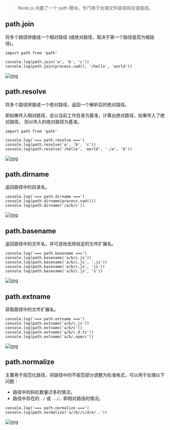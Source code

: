 > Node.js 内置了一个 path 模块，专门用于处理文件路径和目录路径。

## path.join

将多个路径拼接成一个相对路径 (或绝对路径，取决于第一个路径是否为根路径)。

```
import path from 'path'

console.log(path.join('a', 'b', 'c'))
console.log(path.join(process.cwd(), '/hello', 'world'))
```

<a data-fancybox title="img" href="https://p3-juejin.byteimg.com/tos-cn-i-k3u1fbpfcp/d8ad16cf30f744918e8292a5506d0860~tplv-k3u1fbpfcp-jj-mark:1512:0:0:0:q75.awebp#?w=682&h=134&s=150164&e=png&b=221431">![img](https://p3-juejin.byteimg.com/tos-cn-i-k3u1fbpfcp/d8ad16cf30f744918e8292a5506d0860~tplv-k3u1fbpfcp-jj-mark:1512:0:0:0:q75.awebp#?w=682&h=134&s=150164&e=png&b=221431)</a>

## path.resolve

将多个路径拼接成一个绝对路径，返回一个解析后的绝对路径。

即如果传入相对路径，会以当前工作目录为基准，计算出绝对路径，如果传入了绝对路径，
则以传入的绝对路径为基准。

```
import path from 'path'

console.log('=== path.resolve ===')
console.log(path.resolve('a', 'b', 'c'))
console.log(path.resolve('/hello', 'world', './a', 'b'))
```

<a data-fancybox title="img" href="https://p3-juejin.byteimg.com/tos-cn-i-k3u1fbpfcp/e80e308b79364872855b77355ac6d1d3~tplv-k3u1fbpfcp-jj-mark:1512:0:0:0:q75.awebp#?w=617&h=157&s=182013&e=png&b=041b33">![img](https://p3-juejin.byteimg.com/tos-cn-i-k3u1fbpfcp/e80e308b79364872855b77355ac6d1d3~tplv-k3u1fbpfcp-jj-mark:1512:0:0:0:q75.awebp#?w=617&h=157&s=182013&e=png&b=041b33)</a>

## path.dirname

返回路径中的目录名。

```
console.log('=== path.dirname ===')
console.log(path.dirname(process.cwd()))
console.log(path.dirname('/a/b/c'))
```

<a data-fancybox title="img" href="https://p3-juejin.byteimg.com/tos-cn-i-k3u1fbpfcp/d75ec135b2e34f8aa0d3eeb7dc15a988~tplv-k3u1fbpfcp-jj-mark:1512:0:0:0:q75.awebp#?w=489&h=137&s=114490&e=png&b=23142e">![img](https://p3-juejin.byteimg.com/tos-cn-i-k3u1fbpfcp/d75ec135b2e34f8aa0d3eeb7dc15a988~tplv-k3u1fbpfcp-jj-mark:1512:0:0:0:q75.awebp#?w=489&h=137&s=114490&e=png&b=23142e)</a>

## path.basename

返回路径中的文件名，并可选地去除给定的文件扩展名。

```
console.log('=== path.basename ===')
console.log(path.basename('a/b/c.js'))
console.log(path.basename('a/b/c.js', '.js'))
console.log(path.basename('a/b/c.js', 'js'))
console.log(path.basename('a/b/c.js', 's'))
```

<a data-fancybox title="img" href="https://p3-juejin.byteimg.com/tos-cn-i-k3u1fbpfcp/a26becdf613742acb33baaaddbb8ba2f~tplv-k3u1fbpfcp-jj-mark:1512:0:0:0:q75.awebp#?w=345&h=167&s=91524&e=png&b=190b2e">![img](https://p3-juejin.byteimg.com/tos-cn-i-k3u1fbpfcp/a26becdf613742acb33baaaddbb8ba2f~tplv-k3u1fbpfcp-jj-mark:1512:0:0:0:q75.awebp#?w=345&h=167&s=91524&e=png&b=190b2e)</a>

## path.extname

获取路径中的文件扩展名。

```
console.log('=== path.extname ===')
console.log(path.extname('a/b/c.js'))
console.log(path.extname('a/b/c'))
console.log(path.extname('a/b/c.d.ts'))
console.log(path.extname('a/b/.npmrc'))
```

<a data-fancybox title="img" href="https://p3-juejin.byteimg.com/tos-cn-i-k3u1fbpfcp/62c19793bee14d8e87bb8af3ea5c5466~tplv-k3u1fbpfcp-jj-mark:1512:0:0:0:q75.awebp#?w=276&h=190&s=86730&e=png&b=1f1227">![img](https://p3-juejin.byteimg.com/tos-cn-i-k3u1fbpfcp/62c19793bee14d8e87bb8af3ea5c5466~tplv-k3u1fbpfcp-jj-mark:1512:0:0:0:q75.awebp#?w=276&h=190&s=86730&e=png&b=1f1227)</a>

## path.normalize

主要用于规范化路径，将路径中的不规范部分调整为标准格式，可以用于处理以下问题：

- 路径中的斜杠数量过多的情况。
- 路径中存在的 `./` 或 `../`，即相对路径的情况。

```
console.log('=== path.normalize ===')
console.log(path.normalize('a//b//c/d/e/..'))
```

<a data-fancybox title="img" href="https://p3-juejin.byteimg.com/tos-cn-i-k3u1fbpfcp/476273d481cf4cdf926db7098c7e47f0~tplv-k3u1fbpfcp-jj-mark:1512:0:0:0:q75.awebp#?w=288&h=136&s=65230&e=png&b=1f1227">![img](https://p3-juejin.byteimg.com/tos-cn-i-k3u1fbpfcp/476273d481cf4cdf926db7098c7e47f0~tplv-k3u1fbpfcp-jj-mark:1512:0:0:0:q75.awebp#?w=288&h=136&s=65230&e=png&b=1f1227)</a>
